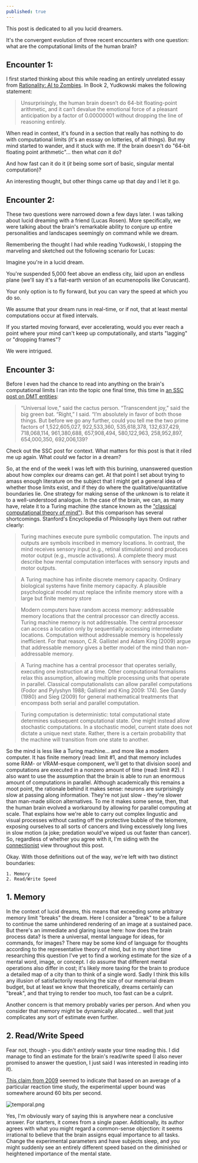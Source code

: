 ```yaml
---
published: true
---
```

This post is dedicated to all you lucid dreamers.

It's the convergent evolution of three recent encounters with one question: what are the computational limits of the human brain?

## Encounter 1:

I first started thinking about this while reading an entirely unrelated essay from [Rationality: AI to Zombies](https://www.readthesequences.com/). In Book 2, Yudkowski makes the following statement:

> Unsurprisingly, the human brain doesn’t do 64-bit floating-point arithmetic, and it can’t devalue the emotional force of a pleasant anticipation by a factor of 0.00000001 without dropping the line of reasoning entirely.

When read in context, it's found in a section that really has nothing to do with computational limits (it's an esssay on lotteries, of all things). But my mind started to wander, and it stuck with me. If the brain doesn't do "64-bit floating point arithmetic"... then what _can_ it do?

And how fast can it do it (_it_ being some sort of basic, singular mental computation)?

An interesting thought, but other things came up that day and I let it go.

## Encounter 2:

These two questions were narrowed down a few days later. I was talking about lucid dreaming with a friend (Lucas Rosen). More specifically, we were talking about the brain's remarkable ability to conjure up entire personalities and landscapes seemingly on command while we dream. 

Remembering the thought I had while reading Yudkowski, I stopping the marveling and sketched out the following scenario for Lucas:

Imagine you're in a lucid dream.

You're suspended 5,000 feet above an endless city, laid upon an endless plane (we'll say it's a flat-earth version of an ecumenopolis like Coruscant).

Your only option is to fly forward, but you can vary the speed at which you do so.

We assume that your dream runs in real-time, or if not, that at least mental computations occur at fixed intervals.

If you started moving forward, ever accelerating, would you ever reach a point where your mind can't keep up computationally, and starts "lagging" or "dropping frames"?

We were intrigued.

## Encounter 3:

Before I even had the chance to read into anything on the brain's computational limits I ran into the topic one final time, this time in [an SSC post on DMT entities](http://slatestarcodex.com/2015/04/21/universal-love-said-the-cactus-person/):

> “Universal love,” said the cactus person.
“Transcendent joy,” said the big green bat.
“Right,” I said. “I’m absolutely in favor of both those things. But before we go any further, could you tell me the two prime factors of 1,522,605,027, 922,533,360, 535,618,378, 132,637,429, 718,068,114, 961,380,688, 657,908,494, 580,122,963, 258,952,897, 654,000,350, 692,006,139?

Check out the SSC post for context. What matters for this post is that it riled me up again. What _could_ we factor in a dream?

So, at the end of the week I was left with this burining, unanswered question about how complex our dreams can get. At that point I set about trying to amass enough literature on the subject that I might get a general idea of whether those limits exist, and if they do where the qualitative/quantitative boundaries lie. One strategy for making sense of the unknown is to relate it to a well-understood analogue. In the case of the brain, we can, as many have, relate it to a Turing machine (the stance known as the ["classical computational theory of mind"](http://www.iep.utm.edu/compmind/#SH1a)). But this comparison has several shortcomings. Stanford's Encyclopedia of Philosophy lays them out rather clearly:

> Turing machines execute pure symbolic computation. The inputs and outputs are symbols inscribed in memory locations. In contrast, the mind receives sensory input (e.g., retinal stimulations) and produces motor output (e.g., muscle activations). A complete theory must describe how mental computation interfaces with sensory inputs and motor outputs.

> A Turing machine has infinite discrete memory capacity. Ordinary biological systems have finite memory capacity. A plausible psychological model must replace the infinite memory store with a large but finite memory store

> Modern computers have random access memory: addressable memory locations that the central processor can directly access. Turing machine memory is not addressable. The central processor can access a location only by sequentially accessing intermediate locations. Computation without addressable memory is hopelessly inefficient. For that reason, C.R. Gallistel and Adam King (2009) argue that addressable memory gives a better model of the mind than non-addressable memory.

> A Turing machine has a central processor that operates serially, executing one instruction at a time. Other computational formalisms relax this assumption, allowing multiple processing units that operate in parallel. Classical computationalists can allow parallel computations (Fodor and Pylyshyn 1988; Gallistel and King 2009: 174). See Gandy (1980) and Sieg (2009) for general mathematical treatments that encompass both serial and parallel computation.

> Turing computation is deterministic: total computational state determines subsequent computational state. One might instead allow stochastic computations. In a stochastic model, current state does not dictate a unique next state. Rather, there is a certain probability that the machine will transition from one state to another.

So the mind is less like a Turing machine... and more like a modern computer. It has finite memory (read: limit #1, and that memory includes some RAM- or VRAM-esque component, we'll get to that division soon) and computations are executed in a nonzero amount of time (read: limit #2). I also want to use the assumption that the brain is able to run an enormous amount of computations in parallel. Although academically this remains a moot point, the rationale behind it makes sense: neurons are surprisingly slow at passing along information. They're not just slow - they're slower than man-made silicon alternatives. To me it makes some sense, then, that the human brain evolved a workaround by allowing for parallel computing at scale. That explains how we're able to carry out complex lingustic and visual processes without casting off the protective bubble of the telomere, exposing ourselves to all sorts of cancers and living excessively long lives in slow motion (a joke; predation would've wiped us out faster than cancer). So, regardless of whether you agree with it, I'm siding with the [connectionist](https://en.wikipedia.org/wiki/Connectionism) view throughout this post.

Okay. With those definitions out of the way, we're left with two distinct boundaries:

	1. Memory
    2. Read/Write Speed

## 1. Memory
In the context of lucid dreams, this means that exceeding some arbitrary memory limit "breaks" the dream. Here I consider a "break" to be a failure to continue the same unhindered rendering of an image at a sustained pace. But there's an immediate and glaring issue here: how does the brain process data? Is there a universal, mental language for ideas, for commands, for images? There may be some kind of language for thoughts according to the representative theory of mind, but in my short time researching this question I've yet to find a working estimate for the size of a mental word, image, or concept. I do assume that different mental operations also differ in cost; it's likely more taxing for the brain to produce a detailed map of a city than to think of a single word. Sadly I think this kills any illusion of satisfactorily resolving the size of our memorial dream budget, but at least we know that theoretically, dreams certainly can "break", and that trying to render too much, too fast can be a culprit.

Another concern is that memory probably varies per person. And when you consider that memory might be dynamically allocated... well that just complicates any sort of estimate even further.

## 2. Read/Write Speed
Fear not, though - you didn't _entirely_ waste your time reading this. I did manage to find an estimate for the brain's read/write speed (I also never promised to answer the question, I just said I was interested in reading into it). 

[This claim from 2009](https://www.technologyreview.com/s/415041/new-measure-of-human-brain-processing-speed/) seemed to indicate that based on an average of a particular reaction time study, the experimental upper bound was somewhere around 60 bits per second.

![temporal.png]({{site.baseurl}}/images/temporal.png)

Yes, I'm obviously wary of saying this is anywhere near a conclusive answer. For starters, it comes from a single paper. Additionally, its author agrees with what you might regard a common-sense objection: it seems irrational to believe that the brain assigns equal importance to all tasks. Change the experimental parameters and have subjects sleep, and you might suddenly see an entirely different speed based on the diminished or heightened importance of the mental state.

